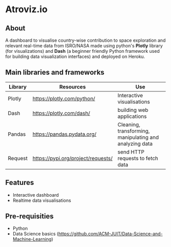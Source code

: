 # Atroviz.io

## About
A dashboard to visualise country-wise contribution to space exploration and relevant real-time data from ISRO/NASA made using python's **Plotly** library (for visualizations) and **Dash** (a beginner friendly Python framework used for building data visualization interfaces) and deployed on Heroku.

## Main libraries and frameworks
Library | Resources | Use
------------ | ------------- | -------------
Plotly | https://plotly.com/python/ | Interactive visualisations
Dash | https://plotly.com/dash/ | building web applications
Pandas | https://pandas.pydata.org/ | Cleaning, transforming, manipulating and analyzing data
Request | https://pypi.org/project/requests/ | send HTTP requests to fetch data

## Features
* Interactive dashboard
* Realtime data visualisations

## Pre-requisities 
* Python
* Data Science basics (https://github.com/ACM-JUIT/Data-Science-and-Machine-Learning)


